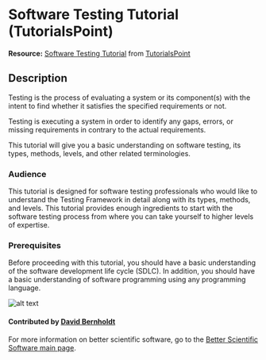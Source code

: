 # Software Testing Tutorial (TutorialsPoint)

**Resource:** [Software Testing Tutorial](http://www.tutorialspoint.com/software_testing/) from [TutorialsPoint](https://www.tutorialspoint.com/index.htm)

## Description
Testing is the process of evaluating a system or its component(s) with the intent to find whether it satisfies the specified requirements or not.

Testing is executing a system in order to identify any gaps, errors, or missing requirements in contrary to the actual requirements.

This tutorial will give you a basic understanding on software testing, its types, methods, levels, and other related terminologies.

### Audience

This tutorial is designed for software testing professionals who would like to understand the Testing Framework in detail along with its types, methods, and levels. This tutorial provides enough ingredients to start with the software testing process from where you can take yourself to higher levels of expertise.

### Prerequisites

Before proceeding with this tutorial, you should have a basic understanding of the software development life cycle (SDLC). In addition, you should have a basic understanding of software programming using any programming language.

![alt text](https://www.tutorialspoint.com/green/images/logo.png "TutorialsPoint Logo")

#### Contributed by [David Bernholdt](http://github.com/bernhold)

For more information on better scientific software, go to the [Better Scientific Software main page](http://betterscientificsoftware.info).

<!---
Publish: yes
Categories: Reliability, skills
Topics: testing
Tags: training, video
Level: 2
Prerequisites: defaults
Aggregate: none
--->
